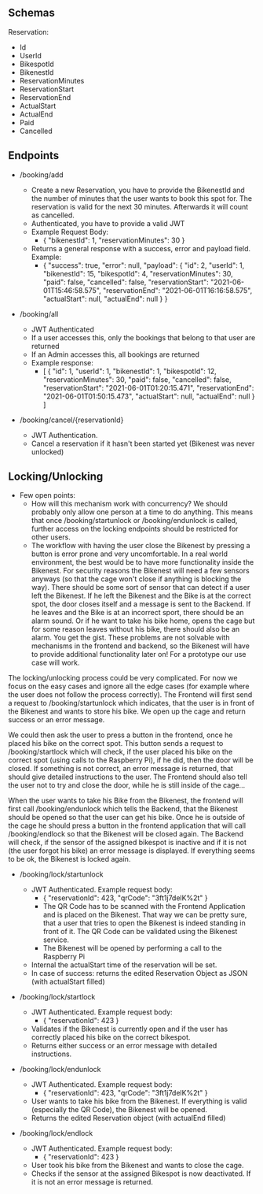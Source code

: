 ## Schemas

Reservation:
- Id
- UserId
- BikespotId  
- BikenestId
- ReservationMinutes  
- ReservationStart
- ReservationEnd
- ActualStart
- ActualEnd
- Paid
- Cancelled

## Endpoints

- /booking/add
    - Create a new Reservation, you have to provide the BikenestId and the number of minutes that 
      the user wants to book this spot for. The reservation is valid for the next 30 minutes. Afterwards it will count as cancelled.
    - Authenticated, you have to provide a valid JWT
    - Example Request Body:
        - {
          "bikenestId": 1,
          "reservationMinutes": 30
          }
    - Returns a general response with a success, error and payload field. Example:
        - {
          "success": true,
          "error": null,
          "payload": {
          "id": 2,
          "userId": 1,
          "bikenestId": 15,
          "bikespotId": 4,
          "reservationMinutes": 30,
          "paid": false,
          "cancelled": false,
          "reservationStart": "2021-06-01T15:46:58.575",
          "reservationEnd": "2021-06-01T16:16:58.575",
          "actualStart": null,
          "actualEnd": null
          }
          }
    
- /booking/all
    - JWT Authenticated
    - If a user accesses this, only the bookings that belong to that user are returned
    - If an Admin accesses this, all bookings are returned
    - Example response:
        -   [
              {
              "id": 1,
              "userId": 1,
              "bikenestId": 1,
              "bikespotId": 12,
              "reservationMinutes": 30,
              "paid": false,
              "cancelled": false,
              "reservationStart": "2021-06-01T01:20:15.471",
              "reservationEnd": "2021-06-01T01:50:15.473",
              "actualStart": null,
              "actualEnd": null
              }
            ]
            
- /booking/cancel/{reservationId}
    - JWT Authentication.
    - Cancel a reservation if it hasn't been started yet (Bikenest was never unlocked)

## Locking/Unlocking

- Few open points:
    - How will this mechanism work with concurrency? We should probably only allow one person at a time to do anything.
    This means that once /booking/startunlock or /booking/endunlock is called, further access on the locking endpoints should be
      restricted for other users.
    - The workflow with having the user close the Bikenest by pressing a button is error prone and very uncomfortable.
    In a real world environment, the best would be to have more functionality inside the Bikenest. For security reasons the Bikenest
      will need a few sensors anyways (so that the cage won't close if anything is blocking the way). There should be some sort of
      sensor that can detect if a user left the Bikenest. If he left the Bikenest and the Bike is at the correct spot, the door 
      closes itself and a message is sent to the Backend. If he leaves and the Bike is at an incorrect sport, there should be an alarm
      sound. Or if he want to take his bike home, opens the cage but for some reason leaves without his bike, there should also be
      an alarm. You get the gist. These problems are not solvable with mechanisms in the frontend and backend, so the Bikenest 
      will have to provide additional functionality later on! For a prototype our use case will work.

The locking/unlocking process could be very complicated. For now we focus on the easy cases and ignore all the edge cases
(for example where the user does not follow the process correctly).
The Frontend will first send a request to /booking/startunlock which indicates, that the user is in front of the Bikenest and wants
to store his bike. We open up the cage and return success or an error message.

We could then ask the user to press a button in the frontend, once he placed his bike on the correct spot.
This button sends a request to /booking/startlock which will check, if the user placed his bike on the correct spot (using calls
to the Raspberry Pi), if he did, then the door will be closed. If something is not correct, an error message is returned, that
should give detailed instructions to the user.
The Frontend should also tell the user not to try and close the door, while he is still inside of the cage...

When the user wants to take his Bike from the Bikenest, the frontend will first call /booking/endunlock
which tells the Backend, that the Bikenest should be opened so that the user can get his bike.
Once he is outside of the cage he should press a button in the frontend application that will call /booking/endlock
so that the Bikenest will be closed again. The Backend will check, if the sensor of the assigned bikespot is inactive and if it is
not (the user forgot his bike) an error message is displayed. If everything seems to be ok, the Bikenest is locked again.

- /booking/lock/startunlock
    - JWT Authenticated. Example request body:
        - { "reservationId": 423, "qrCode": "3ft1j7delK%2t" }
        - The QR Code has to be scanned with the Frontend Application and is placed on the Bikenest.
          That way we can be pretty sure, that a user that tries to open the Bikenest is indeed standing in front of it.
          The QR Code can be validated using the Bikenest service.
        - The Bikenest will be opened by performing a call to the Raspberry Pi
    - Internal the actualStart time of the reservation will be set.
    - In case of success: returns the edited Reservation Object as JSON (with actualStart filled)
    
- /booking/lock/startlock
    - JWT Authenticated. Example request body:
        - { "reservationId": 423 }
    - Validates if the Bikenest is currently open and if the user has correctly placed his bike on the correct bikespot.
    - Returns either success or an error message with detailed instructions.

- /booking/lock/endunlock
    - JWT Authenticated. Example request body:
        - { "reservationId": 423, "qrCode": "3ft1j7delK%2t" }
    - User wants to take his bike from the Bikenest. If everything is valid (especially the QR Code), the Bikenest will be opened.
    - Returns the edited Reservation object (with actualEnd filled)
    
- /booking/lock/endlock
    - JWT Authenticated. Example request body:
        - { "reservationId": 423 }
    - User took his bike from the Bikenest and wants to close the cage.
    - Checks if the sensor at the assigned Bikespot is now deactivated. If it is not an error message is returned.
